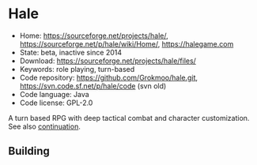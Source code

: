 # Hale

- Home: https://sourceforge.net/projects/hale/, https://sourceforge.net/p/hale/wiki/Home/, https://halegame.com
- State: beta, inactive since 2014
- Download: https://sourceforge.net/projects/hale/files/
- Keywords: role playing, turn-based
- Code repository: https://github.com/Grokmoo/hale.git, https://svn.code.sf.net/p/hale/code (svn old)
- Code language: Java
- Code license: GPL-2.0

A turn based RPG with deep tactical combat and character customization.
See also [continuation](https://github.com/Trilarion/hale).

## Building
